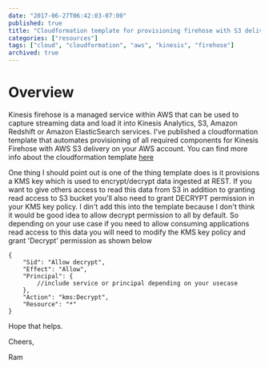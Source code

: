 ```yaml
---
date: "2017-06-27T06:42:03-07:00"
published: true
title: "Cloudformation template for provisioning firehose with S3 delivery"
categories: ["resources"]
tags: ["cloud", "cloudformation", "aws", "kinesis", "firehose"]
archived: true
---
```


# Overview
Kinesis firehose is a managed service within AWS that can be used to capture streaming data and load it into Kinesis Analytics, S3, Amazon Redshift or Amazon ElasticSearch services. I've published a cloudformation template that automates provisioning of all required components for Kinesis Firehose with AWS S3 delivery on your AWS account. You can find more info about the cloudformation template [here](https://github.com/rprakashg/cf-templates/tree/master/firehose-with-s3-destination)

One thing I should point out is one of the thing template does is it provisions a KMS key which is used to encrypt/decrypt data ingested at REST. If you want to give others access to read this data from S3 in addition to granting read access to S3 bucket you'll also need to grant DECRYPT permission in your KMS key policy. I din't add this into the template because I don't think it would be good idea to allow decrypt permission to all by default. So depending on your use case if you need to allow consuming applications read access to this data you will need to modify the KMS key policy and grant 'Decrypt' permission as shown below

```
{
    "Sid": "Allow decrypt",
    "Effect": "Allow",
    "Principal": {
        //include service or principal depending on your usecase
    },
    "Action": "kms:Decrypt",
    "Resource": "*"
}
```

Hope that helps.

Cheers,

Ram

